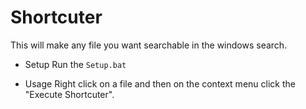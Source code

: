 # Shortcuter
This will make any file you want searchable in the windows search.

- Setup
  Run the `Setup.bat`

- Usage
  Right click on a file and then on the context menu click the "Execute Shortcuter".
